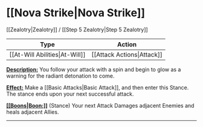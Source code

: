 # [[Nova Strike|Nova Strike]]
[[Zealotry|Zealotry]] / [[Step 5 Zealotry|Step 5 Zealotry]]

| Type | Action |
| --- | --- |
| [[At-Will Abilities\|At-Will]] | [[Attack Actions\|Attack]] |
<u>**Description:**</u> You follow your attack with a spin and begin to glow as a warning for the radiant detonation to come.

<u>**Effect:**</u> Make a [[Basic Attacks|Basic Attack]], and then enter this Stance. The stance ends upon your next successful attack.

<u>**[[Boons|Boon:]]**</u> (Stance) Your next Attack Damages adjacent Enemies and heals adjacent Allies.

---